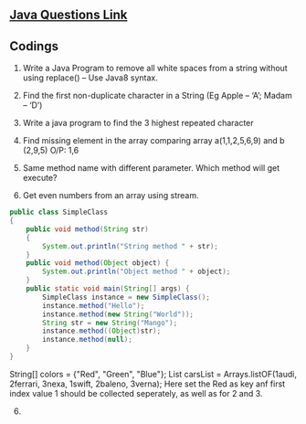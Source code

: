 ## [Java Questions Link](https://www.java2novice.com/-)

## Codings

1. Write a Java Program to remove all white spaces from a string without using replace() – Use Java8 syntax.

2. Find the first non-duplicate character in a String (Eg Apple – ‘A’; Madam – ‘D’)

3. Write a java program to find the 3 highest repeated character

4. Find missing element in the array comparing array a(1,1,2,5,6,9) and b (2,9,5) O/P: 1,6

5. Same method name with different parameter. Which method will get execute?

6. Get  even numbers from an array using stream.

```java
public class SimpleClass 
{
    public void method(String str)
	{
        System.out.println("String method " + str);
    }
    public void method(Object object) {
        System.out.println("Object method " + object);
    }
    public static void main(String[] args) {
        SimpleClass instance = new SimpleClass();
        instance.method("Hello");
        instance.method(new String("World"));
        String str = new String("Mango");
        instance.method((Object)str);
        instance.method(null);
    }
}
```

String[] colors = {"Red", "Green", "Blue"};
List<String> carsList = Arrays.listOF(1audi, 2ferrari, 3nexa, 1swift, 2baleno, 3verna);
Here set the Red as key anf first index value 1 should be collected seperately, as well as for 2 and 3.

6.

